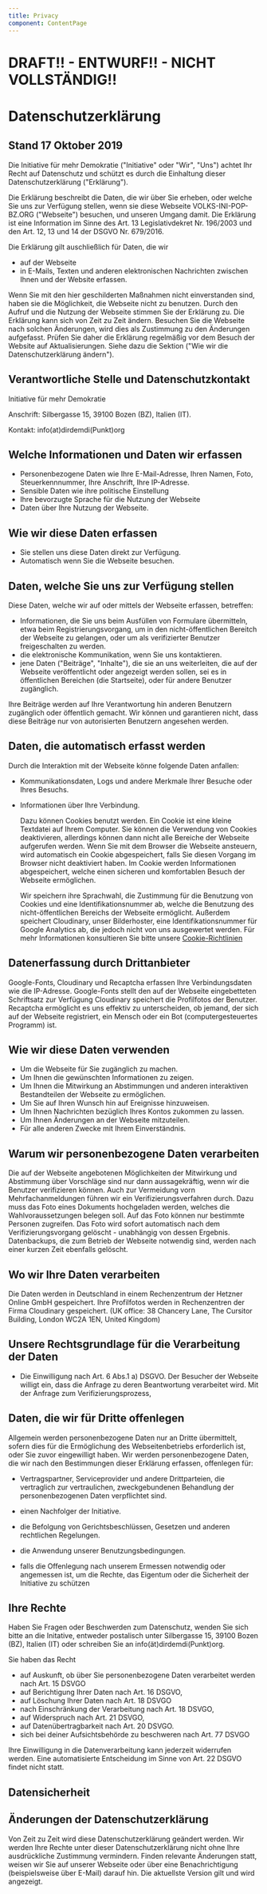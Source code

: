 ```yaml
---
title: Privacy
component: ContentPage
---
```


# DRAFT!! - ENTWURF!! - NICHT VOLLSTÄNDIG!!

# Datenschutzerklärung

## Stand 17 Oktober 2019

Die Initiative für mehr Demokratie ("Initiative" oder "Wir", "Uns") achtet Ihr Recht auf Datenschutz und schützt es durch die Einhaltung dieser Datenschutzerklärung ("Erklärung").

Die Erklärung beschreibt die Daten, die wir über Sie erheben, oder welche Sie uns zur Verfügung stellen, wenn sie diese Webseite VOLKS-INI-POP-BZ.ORG ("Webseite") besuchen, und unseren Umgang damit. Die Erklärung ist eine Information im Sinne des Art. 13 Legislativdekret Nr. 196/2003 und den Art. 12, 13 und 14 der DSGVO Nr. 679/2016.

Die Erklärung gilt auschließlich für Daten, die wir

- auf der Webseite
- in E-Mails, Texten und anderen elektronischen Nachrichten zwischen Ihnen und der Website
  erfassen.

Wenn Sie mit den hier geschilderten Maßnahmen nicht einverstanden sind, haben sie die Möglichkeit, die Webseite nicht zu benutzen. Durch den Aufruf und die Nutzung der Webseite stimmen Sie der Erklärung zu. Die Erklärung kann sich von Zeit zu Zeit ändern. Besuchen Sie die Webseite nach solchen Änderungen, wird dies als Zustimmung zu den Änderungen aufgefasst. Prüfen Sie daher die Erklärung regelmäßig vor dem Besuch der Website auf Aktualisierungen. Siehe dazu die Sektion ("Wie wir die Datenschutzerklärung ändern").

## Verantwortliche Stelle und Datenschutzkontakt

Initiative für mehr Demokratie

Anschrift: Silbergasse 15, 39100 Bozen (BZ), Italien (IT).

Kontakt: info(at)dirdemdi(Punkt)org

## Welche Informationen und Daten wir erfassen

- Personenbezogene Daten wie Ihre E-Mail-Adresse, Ihren Namen, Foto, Steuerkennnummer, Ihre Anschrift, Ihre IP-Adresse.
- Sensible Daten wie ihre politische Einstellung
- Ihre bevorzugte Sprache für die Nutzung der Webseite
- Daten über Ihre Nutzung der Webseite.

## Wie wir diese Daten erfassen

- Sie stellen uns diese Daten direkt zur Verfügung.
- Automatisch wenn Sie die Webseite besuchen.

## Daten, welche Sie uns zur Verfügung stellen

Diese Daten, welche wir auf oder mittels der Webseite erfassen, betreffen:

- Informationen, die Sie uns beim Ausfüllen von Formulare übermitteln, etwa beim Registrierungsvorgang, um in den nicht-öffentlichen Bereitch der Webseite zu gelangen, oder um als verifizierter Benutzer freigeschalten zu werden.
- die elektronische Kommunikation, wenn Sie uns kontaktieren.
- jene Daten ("Beiträge", "Inhalte"), die sie an uns weiterleiten, die auf der Webseite veröffentlicht oder angezeigt werden sollen, sei es in öffentlichen Bereichen (die Startseite), oder für andere Benutzer zugänglich.

Ihre Beiträge werden auf Ihre Verantwortung hin anderen Benutzern zugänglich oder öffentlich gemacht. Wir können und garantieren nicht, dass diese Beiträge nur von autorisierten Benutzern angesehen werden.

## Daten, die automatisch erfasst werden

Durch die Interaktion mit der Webseite könne folgende Daten anfallen:

- Kommunikationsdaten, Logs und andere Merkmale Ihrer Besuche oder Ihres Besuchs.
- Informationen über Ihre Verbindung.

  Dazu können Cookies benutzt werden. Ein Cookie ist eine kleine Textdatei auf Ihrem Computer. Sie können die Verwendung von Cookies deaktivieren, allerdings können dann nicht alle Bereiche der Webseite aufgerufen werden. Wenn Sie mit dem Browser die Webseite ansteuern, wird automatisch ein Cookie abgespeichert, falls Sie diesen Vorgang im Browser nicht deaktiviert haben. Im Cookie werden Informationen abgespeichert, welche einen sicheren und komfortablen Besuch der Webseite ermöglichen.

  Wir speichern ihre Sprachwahl, die Zustimmung für die Benutzung von Cookies und eine Identifikationsnummer ab, welche die Benutzung des nicht-öffentlichen Bereichs der Webseite ermöglicht. Außerdem speichert Cloudinary, unser Bilderhoster, eine Identifikationsnummer für Google Analytics ab, die jedoch nicht von uns ausgewertet werden.
  Für mehr Informationen konsultieren Sie bitte unsere [Cookie-Richtlinien](/cookies)

## Datenerfassung durch Drittanbieter

Google-Fonts, Cloudinary und Recaptcha erfassen Ihre Verbindungsdaten wie die IP-Adresse.
Google-Fonts stellt den auf der Webseite eingebetteten Schriftsatz zur Verfügung
Cloudinary speichert die Profilfotos der Benutzer.
Recaptcha ermöglicht es uns effektiv zu unterscheiden, ob jemand, der sich auf der Webseite registriert, ein Mensch oder ein Bot (computergesteuertes Programm) ist.

## Wie wir diese Daten verwenden

- Um die Webseite für Sie zugänglich zu machen.
- Um Ihnen die gewünschten Informationen zu zeigen.
- Um Ihnen die Mitwirkung an Abstimmungen und anderen interaktiven Bestandteilen der Webseite zu ermöglichen.
- Um Sie auf Ihren Wunsch hin auf Ereignisse hinzuweisen.
- Um Ihnen Nachrichten bezüglich Ihres Kontos zukommen zu lassen.
- Um Ihnen Änderungen an der Webseite mitzuteilen.
- Für alle anderen Zwecke mit Ihrem Einverständnis.

## Warum wir personenbezogene Daten verarbeiten

Die auf der Webseite angebotenen Möglichkeiten der Mitwirkung und Abstimmung über Vorschläge sind nur dann aussagekräftig, wenn wir die Benutzer verifizieren können. Auch zur Vermeidung vorn Mehrfachanmeldungen führen wir ein Verifizierungsverfahren durch. Dazu muss das Foto eines Dokuments hochgeladen werden, welches die Wahlvoraussetzungen belegen soll. Auf das Foto können nur bestimmte Personen zugreifen. Das Foto wird sofort automatisch nach dem Verifizierungsvorgang gelöscht - unabhängig von dessen Ergebnis.
Datenbackups, die zum Betrieb der Webseite notwendig sind, werden nach einer kurzen Zeit ebenfalls gelöscht.

## Wo wir Ihre Daten verarbeiten

Die Daten werden in Deutschland in einem Rechenzentrum der Hetzner Online GmbH gespeichert. Ihre Profilfotos werden in Rechenzentren der Firma Cloudinary gespeichert. (UK office: 38 Chancery Lane, The Cursitor Building, London WC2A 1EN, United Kingdom)

## Unsere Rechtsgrundlage für die Verarbeitung der Daten

- Die Einwilligung nach Art. 6 Abs.1 a) DSGVO. Der Besucher der Webseite willigt ein, dass die Anfrage zu deren Beantwortung verarbeitet wird. Mit der Anfrage zum Verifizierungsprozess,

## Daten, die wir für Dritte offenlegen

Allgemein werden personenbezogene Daten nur an Dritte übermittelt, sofern dies für die Ermöglichung des Webseitenbetriebs erforderlich ist, oder Sie zuvor eingewilligt haben.
Wir werden personenbezogene Daten, die wir nach den Bestimmungen dieser Erklärung erfassen, offenlegen für:

- Vertragspartner, Serviceprovider und andere Drittparteien, die vertraglich zur vertraulichen, zweckgebundenen Behandlung der personenbezogenen Daten verpflichtet sind.
- einen Nachfolger der Initiative.
- die Befolgung von Gerichtsbeschlüssen, Gesetzen und anderen rechtlichen Regelungen.
- die Anwendung unserer Benutzungsbedingungen.

- falls die Offenlegung nach unserem Ermessen notwendig oder angemessen ist, um die Rechte, das Eigentum oder die Sicherheit der Initiative zu schützen

## Ihre Rechte

Haben Sie Fragen oder Beschwerden zum Datenschutz, wenden Sie sich bitte an die Initative, entweder postalisch unter Silbergasse 15, 39100 Bozen (BZ), Italien (IT) oder schreiben Sie an info(ät)dirdemdi(Punkt)org.

Sie haben das Recht

- auf Auskunft, ob über Sie personenbezogene Daten verarbeitet werden nach Art. 15 DSVGO
- auf Berichtigung Ihrer Daten nach Art. 16 DSGVO,
- auf Löschung Ihrer Daten nach Art. 18 DSVGO
- nach Einschränkung der Verarbeitung nach Art. 18 DSVGO,
- auf Widerspruch nach Art. 21 DSVGO,
- auf Datenübertragbarkeit nach Art. 20 DSVGO.
- sich bei deiner Aufsichtsbehörde zu beschweren nach Art. 77 DSVGO

Ihre Einwilligung in die Datenverarbeitung kann jederzeit widerrufen werden.
Eine automatisierte Entscheidung im Sinne von Art. 22 DSGVO findet nicht statt.

## Datensicherheit

## Änderungen der Datenschutzerklärung

Von Zeit zu Zeit wird diese Datenschutzerklärung geändert werden.
Wir werden Ihre Rechte unter dieser Datenschutzerklärung nicht ohne Ihre ausdrückliche Zustimmung vermindern. Finden relevante Änderungen statt, weisen wir Sie auf unserer Webseite oder über eine Benachrichtigung (beispielsweise über E-Mail) darauf hin. Die aktuellste Version gilt und wird angezeigt.
